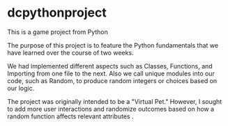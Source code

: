# dcpythonproject
This is a game project from Python

The purpose of this project is to feature the Python fundamentals that we have learned over the course of two weeks.

We had implemented different aspects such as Classes, Functions, and Importing from one file to the next. Also we call unique modules into our code, such as Random, to produce random integers or choices based on our logic.

The project was originally intended to be a "Virtual Pet." However, I sought to add more user interactions and randomize outcomes based on how a random function affects relevant attributes .
